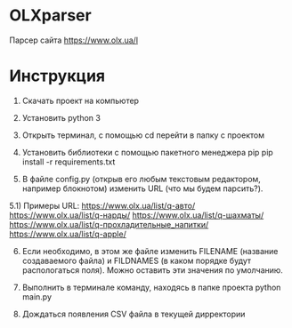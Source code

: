 # OLXparser

Парсер сайта https://www.olx.ua/l

# Инструкция

1) Скачать проект на компьютер
    
2) Установить python 3
    
3) Открыть терминал, с помощью cd перейти в папку с проектом
    
4) Установить библиотеки с помощью пакетного менеджера pip pip install -r requirements.txt
    
5) В файле config.py (открыв его любым текстовым редактором, например блокнотом) изменить URL (что мы будем парсить?). 

5.1) Примеры URL: 
https://www.olx.ua/list/q-авто/ 
https://www.olx.ua/list/q-нарды/ 
https://www.olx.ua/list/q-шахматы/ 
https://www.olx.ua/list/q-прохладительные_напитки/ 
https://www.olx.ua/list/q-apple/
    
6) Если необходимо, в этом же файле изменить FILENAME (название создаваемого файла) и FILDNAMES (в каком порядке будут распологаться поля). Можно оставить эти значения по умолчанию.
    
7) Выполнить в терминале команду, находясь в папке проекта python main.py
    
8) Дождаться появления CSV файла в текущей дирректории
